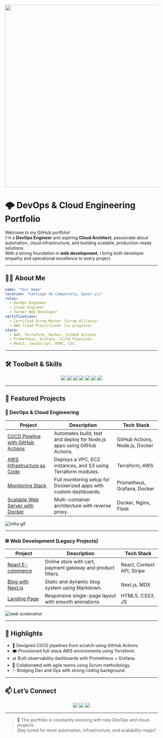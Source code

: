 

<!-- Banner o gif superior -->
<p align="center">
  <img src="https://media.giphy.com/media/v1.Y2lkPTc5MGI3NjExdGx2azRsb3d5a3liMjYzMG9zN3d1MzhpMnhmcXN6ZXkwbDR6d3ZxZCZlcD12MV9naWZzX3NlYXJjaCZjdD1n/5xtDarzqCljPS3TqCRq/giphy.gif" width="600"/>
</p>

# 🌩️ DevOps & Cloud Engineering Portfolio

Welcome to my GitHub portfolio!  
I'm a **DevOps Engineer** and aspiring **Cloud Architect**, passionate about automation, cloud infrastructure, and building scalable, production-ready solutions.  
With a strong foundation in **web development**, I bring both developer empathy and operational excellence to every project.

---

## 🧑‍🚀 About Me

```yaml
name: "Your Name"
location: "Santiago de Compostela, Spain 🇪🇸"
roles:
  - DevOps Engineer
  - Cloud Engineer
  - Former Web Developer
certifications:
  - Certified Scrum Master (Scrum Alliance)
  - AWS Cloud Practitioner (in progress)
stack:
  - AWS, Terraform, Docker, GitHub Actions
  - Prometheus, Grafana, CI/CD Pipelines
  - React, JavaScript, HTML, CSS
```

---

## 🛠️ Toolbelt & Skills

<div align="center">
  <img src="https://img.shields.io/badge/AWS-232F3E?style=for-the-badge&logo=amazonaws&logoColor=white"/>
  <img src="https://img.shields.io/badge/Terraform-7B42BC?style=for-the-badge&logo=terraform&logoColor=white"/>
  <img src="https://img.shields.io/badge/Docker-2496ED?style=for-the-badge&logo=docker&logoColor=white"/>
  <img src="https://img.shields.io/badge/GitHub%20Actions-2088FF?style=for-the-badge&logo=github-actions&logoColor=white"/>
  <img src="https://img.shields.io/badge/Prometheus-E6522C?style=for-the-badge&logo=prometheus&logoColor=white"/>
  <img src="https://img.shields.io/badge/Grafana-F46800?style=for-the-badge&logo=grafana&logoColor=white"/>
  <img src="https://img.shields.io/badge/React-61DAFB?style=for-the-badge&logo=react&logoColor=black"/>
</div>

---

## 🚀 Featured Projects

### 🧱 DevOps & Cloud Engineering

| Project | Description | Tech Stack |
|--------|-------------|------------|
| [CI/CD Pipeline with GitHub Actions](https://github.com/yourusername/ci-cd-pipeline) | Automates build, test and deploy for Node.js apps using GitHub Actions. | GitHub Actions, Node.js, Docker |
| [AWS Infrastructure as Code](https://github.com/yourusername/terraform-aws-infra) | Deploys a VPC, EC2 instances, and S3 using Terraform modules. | Terraform, AWS |
| [Monitoring Stack](https://github.com/yourusername/monitoring-prometheus-grafana) | Full monitoring setup for Dockerized apps with custom dashboards. | Prometheus, Grafana, Docker |
| [Scalable Web Server with Docker](https://github.com/yourusername/docker-nginx-loadbalancer) | Multi-container architecture with reverse proxy. | Docker, Nginx, Flask |

![infra gif](https://media.giphy.com/media/3o7aD2saalBwwftBIY/giphy.gif)

---

### 🌐 Web Development (Legacy Projects)

| Project | Description | Tech Stack |
|--------|-------------|------------|
| [React E-commerce](https://github.com/yourusername/ecommerce-react) | Online store with cart, payment gateway and product filters. | React, Context API, Stripe |
| [Blog with Next.js](https://github.com/yourusername/blog-nextjs) | Static and dynamic blog system using Markdown. | Next.js, MDX |
| [Landing Page](https://github.com/yourusername/landing-page) | Responsive single-page layout with smooth animations. | HTML5, CSS3, JS |

![web screenshot](https://user-images.githubusercontent.com/yourusername/screenshots/project-example.png)

---

## 📸 Highlights

- 🧠 Designed CI/CD pipelines from scratch using GitHub Actions.
- 🌩️ Provisioned full-stack AWS environments using Terraform.
- 📊 Built observability dashboards with Prometheus + Grafana.
- 🤝 Collaborated with agile teams using Scrum methodology.
- ✨ Bridging Dev and Ops with strong coding background.

---

## 📫 Let’s Connect

<p align="center">
  <a href="https://linkedin.com/in/yourusername"><img src="https://img.shields.io/badge/LinkedIn-blue?style=for-the-badge&logo=linkedin"/></a>
  <a href="mailto:youremail@example.com"><img src="https://img.shields.io/badge/Email-D14836?style=for-the-badge&logo=gmail&logoColor=white"/></a>
  <a href="https://github.com/yourusername"><img src="https://img.shields.io/badge/GitHub-100000?style=for-the-badge&logo=github&logoColor=white"/></a>
</p>

---

> 🔄 This portfolio is constantly evolving with new DevOps and cloud projects.  
> Stay tuned for more automation, infrastructure, and scalability magic!
